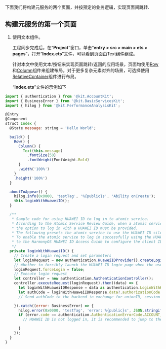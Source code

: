 下面我们将构建元服务的两个页面，并按预定的业务逻辑，实现页面间跳转.

## 构建元服务的第一个页面

1. 使用文本组件。

   工程同步完成后，在“**Project**”窗口，单击“**entry > src > main > ets > pages**”，打开“**Index.ets**”文件，可以看到页面由Text组件组成。

   针对本文中使用文本/按钮来实现页面跳转/返回的应用场景，页面均使用[Row](https://developer.huawei.com/consumer/cn/doc/harmonyos-references-V5/ts-container-row-V5)和[Column](https://developer.huawei.com/consumer/cn/doc/harmonyos-references-V5/ts-container-column-V5)组件来组建布局。对于更多复杂元素对齐的场景，可选择使用[RelativeContainer](https://developer.huawei.com/consumer/cn/doc/harmonyos-references-V5/ts-container-relativecontainer-V5)组件进行布局。

   “**Index.ets**”文件的示例如下

   

```js
import { authentication } from '@kit.AccountKit';
import { BusinessError } from '@kit.BasicServicesKit';
import { hilog } from '@kit.PerformanceAnalysisKit';

@Entry
@Component
struct Index {
  @State message: string = 'Hello World';

  build() {
    Row() {
      Column() {
        Text(this.message)
          .fontSize(50)
          .fontWeight(FontWeight.Bold)
      }
      .width('100%')
    }
    .height('100%')
  }

  aboutToAppear() {
    hilog.info(0x0000, 'testTag', '%{public}s', 'Ability onCreate');
    this.loginWithHuaweiID();
  }

  /**
   * Sample code for using HUAWEI ID to log in to atomic service.
   * According to the Atomic Service Review Guide, when a atomic service has an account system,
   * the option to log in with a HUAWEI ID must be provided.
   * The following presets the atomic service to use the HUAWEI ID silent login function.
   * To enable the atomic service to log in successfully using the HUAWEI ID, please refer
   * to the HarmonyOS HUAWEI ID Access Guide to configure the client ID and fingerprint certificate.
   */
  private loginWithHuaweiID() {
    // Create a login request and set parameters
    let loginRequest = new authentication.HuaweiIDProvider().createLoginWithHuaweiIDRequest();
    // Whether to forcibly launch the HUAWEI ID login page when the user is not logged in with the HUAWEI ID
    loginRequest.forceLogin = false;
    // Execute login request
    let controller = new authentication.AuthenticationController();
    controller.executeRequest(loginRequest).then((data) => {
      let loginWithHuaweiIDResponse = data as authentication.LoginWithHuaweiIDResponse;
      let authCode = loginWithHuaweiIDResponse.data?.authorizationCode;
      // Send authCode to the backend in exchange for unionID, session

    }).catch((error: BusinessError) => {
      hilog.error(0x0000, 'testTag', 'error: %{public}s', JSON.stringify(error));
      if (error.code == authentication.AuthenticationErrorCode.ACCOUNT_NOT_LOGGED_IN) {
        // HUAWEI ID is not logged in, it is recommended to jump to the login guide page

      }
    });
  }
}
```

